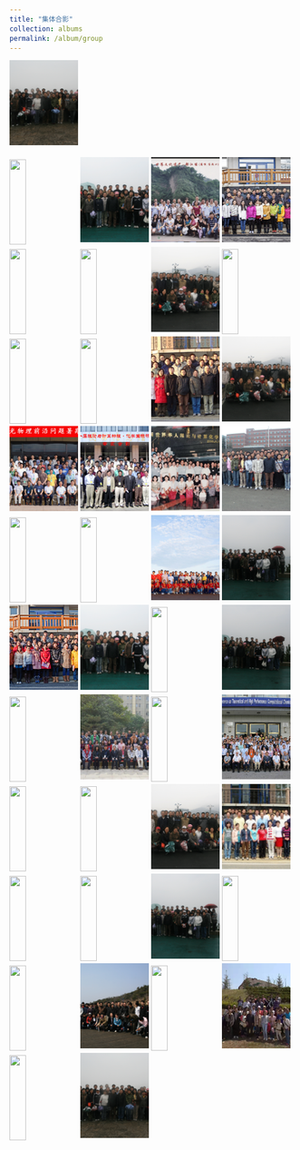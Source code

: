 ```yaml
---
title: "集体合影"
collection: albums
permalink: /album/group
---
```

<style>.gallery-img{ height: 150px;object-fit: cover;margin-bottom: 4px;}</style><a href="../keli_photo/group/WeChat Image_20220323142515.jpg"><img class="gallery-img" src="../keli_photo/group/WeChat Image_20220323142515.jpg" height="25" width="24%"></a>
<a href="../keli_photo/group/会议合影.jpg"><img class="gallery-img" src="../keli_photo/group/会议合影.jpg" height="25" width="24%"></a>
<a href="../keli_photo/group/WeChat Image_20220323142327.jpg"><img class="gallery-img" src="../keli_photo/group/WeChat Image_20220323142327.jpg" height="25" width="24%"></a>
<a href="../keli_photo/group/mmexport1651062737210.jpg"><img class="gallery-img" src="../keli_photo/group/mmexport1651062737210.jpg" height="25" width="24%"></a>
<a href="../keli_photo/group/20141201_GroupPhoto.jpg"><img class="gallery-img" src="../keli_photo/group/20141201_GroupPhoto.jpg" height="25" width="24%"></a>
<a href="../keli_photo/group/金石滩.jpg"><img class="gallery-img" src="../keli_photo/group/金石滩.jpg" height="25" width="24%"></a>
<a href="../keli_photo/group/WeChat Image_20220323141112.jpg"><img class="gallery-img" src="../keli_photo/group/WeChat Image_20220323141112.jpg" height="25" width="24%"></a>
<a href="../keli_photo/group/WeChat Image_20220323142632.jpg"><img class="gallery-img" src="../keli_photo/group/WeChat Image_20220323142632.jpg" height="25" width="24%"></a>
<a href="../keli_photo/group/WeChat Image_20220323142656.jpg"><img class="gallery-img" src="../keli_photo/group/WeChat Image_20220323142656.jpg" height="25" width="24%"></a>
<a href="../keli_photo/group/WeChat Image_20220328132052.jpg"><img class="gallery-img" src="../keli_photo/group/WeChat Image_20220328132052.jpg" height="25" width="24%"></a>
<a href="../keli_photo/group/2012.11.26.jpg"><img class="gallery-img" src="../keli_photo/group/2012.11.26.jpg" height="25" width="24%"></a>
<a href="../keli_photo/group/2008_1.jpg"><img class="gallery-img" src="../keli_photo/group/2008_1.jpg" height="25" width="24%"></a>
<a href="../keli_photo/group/WeChat Image_20220323142254.jpg"><img class="gallery-img" src="../keli_photo/group/WeChat Image_20220323142254.jpg" height="25" width="24%"></a>
<a href="../keli_photo/group/2021.png"><img class="gallery-img" src="../keli_photo/group/2021.png" height="25" width="24%"></a>
<a href="../keli_photo/group/2005.jpg"><img class="gallery-img" src="../keli_photo/group/2005.jpg" height="25" width="24%"></a>
<a href="../keli_photo/group/mmexport1651062750847.jpg"><img class="gallery-img" src="../keli_photo/group/mmexport1651062750847.jpg" height="25" width="24%"></a>
<a href="../keli_photo/group/WeChat Image_20220328132724.jpg"><img class="gallery-img" src="../keli_photo/group/WeChat Image_20220328132724.jpg" height="25" width="24%"></a>
<a href="../keli_photo/group/WeChat Image_20220323142644.jpg"><img class="gallery-img" src="../keli_photo/group/WeChat Image_20220323142644.jpg" height="25" width="24%"></a>
<a href="../keli_photo/group/2016.10.10.jpg"><img class="gallery-img" src="../keli_photo/group/2016.10.10.jpg" height="25" width="24%"></a>
<a href="../keli_photo/group/微信图片_20220323131422.jpg"><img class="gallery-img" src="../keli_photo/group/微信图片_20220323131422.jpg" height="25" width="24%"></a>
<a href="../keli_photo/group/WeChat Image_20220323142617.jpg"><img class="gallery-img" src="../keli_photo/group/WeChat Image_20220323142617.jpg" height="25" width="24%"></a>
<a href="../keli_photo/group/2013_1223.jpg"><img class="gallery-img" src="../keli_photo/group/2013_1223.jpg" height="25" width="24%"></a>
<a href="../keli_photo/group/WeChat Image_20220323142545.jpg"><img class="gallery-img" src="../keli_photo/group/WeChat Image_20220323142545.jpg" height="25" width="24%"></a>
<a href="../keli_photo/group/WeChat Image_20220323142649.jpg"><img class="gallery-img" src="../keli_photo/group/WeChat Image_20220323142649.jpg" height="25" width="24%"></a>
<a href="../keli_photo/group/WeChat Image_20220323142448.jpg"><img class="gallery-img" src="../keli_photo/group/WeChat Image_20220323142448.jpg" height="25" width="24%"></a>
<a href="../keli_photo/group/IMG_6588.JPG"><img class="gallery-img" src="../keli_photo/group/IMG_6588.JPG" height="25" width="24%"></a>
<a href="../keli_photo/group/WeChat Image_20220322213943.jpg"><img class="gallery-img" src="../keli_photo/group/WeChat Image_20220322213943.jpg" height="25" width="24%"></a>
<a href="../keli_photo/group/WeChat Image_20220323142639.jpg"><img class="gallery-img" src="../keli_photo/group/WeChat Image_20220323142639.jpg" height="25" width="24%"></a>
<a href="../keli_photo/group/W020141024386453400645.jpg"><img class="gallery-img" src="../keli_photo/group/W020141024386453400645.jpg" height="25" width="24%"></a>
<a href="../keli_photo/group/2013.JPG"><img class="gallery-img" src="../keli_photo/group/2013.JPG" height="25" width="24%"></a>
<a href="../keli_photo/group/2015.9.14.jpg"><img class="gallery-img" src="../keli_photo/group/2015.9.14.jpg" height="25" width="24%"></a>
<a href="../keli_photo/group/WeChat Image_20220323142227.jpg"><img class="gallery-img" src="../keli_photo/group/WeChat Image_20220323142227.jpg" height="25" width="24%"></a>
<a href="../keli_photo/group/2009_0526.jpg"><img class="gallery-img" src="../keli_photo/group/2009_0526.jpg" height="25" width="24%"></a>
<a href="../keli_photo/group/2016.jpg"><img class="gallery-img" src="../keli_photo/group/2016.jpg" height="25" width="24%"></a>
<a href="../keli_photo/group/WeChat Image_20220323140824.jpg"><img class="gallery-img" src="../keli_photo/group/WeChat Image_20220323140824.jpg" height="25" width="24%"></a>
<a href="../keli_photo/group/WeChat Image_20220323142601.jpg"><img class="gallery-img" src="../keli_photo/group/WeChat Image_20220323142601.jpg" height="25" width="24%"></a>
<a href="../keli_photo/group/WeChat Image_20220328131959.jpg"><img class="gallery-img" src="../keli_photo/group/WeChat Image_20220328131959.jpg" height="25" width="24%"></a>
<a href="../keli_photo/group/海边.jpg"><img class="gallery-img" src="../keli_photo/group/海边.jpg" height="25" width="24%"></a>
<a href="../keli_photo/group/WeChat Image_20220323135337.jpg"><img class="gallery-img" src="../keli_photo/group/WeChat Image_20220323135337.jpg" height="25" width="24%"></a>
<a href="../keli_photo/group/WeChat Image_20220328132127.jpg"><img class="gallery-img" src="../keli_photo/group/WeChat Image_20220328132127.jpg" height="25" width="24%"></a>
<a href="../keli_photo/group/WeChat Image_20220322205024.jpg"><img class="gallery-img" src="../keli_photo/group/WeChat Image_20220322205024.jpg" height="25" width="24%"></a>
<a href="../keli_photo/group/2017.jpg"><img class="gallery-img" src="../keli_photo/group/2017.jpg" height="25" width="24%"></a>
<a href="../keli_photo/group/WeChat Image_20220323142355.jpg"><img class="gallery-img" src="../keli_photo/group/WeChat Image_20220323142355.jpg" height="25" width="24%"></a>
